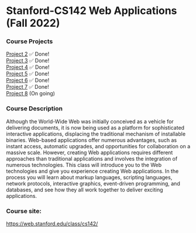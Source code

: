 # Stanford-CS142 Web Applications (Fall 2022)

### Course Projects
[Project 2](https://github.com/a2677331/Stanford-CS142/tree/main/project2) ✅ Done! <br/>
[Project 3](https://github.com/a2677331/Stanford-CS142/tree/main/project3) ✅ Done! <br/>
[Project 4](https://github.com/a2677331/Stanford-CS142/tree/main/project4) ✅ Done! <br/>
[Project 5](https://github.com/a2677331/Stanford-CS142/tree/main/project5react) ✅ Done! <br/>
[Project 6](https://github.com/a2677331/Stanford-CS142/tree/main/project6react) ✅ Done! <br/>
[Project 7](https://github.com/a2677331/Stanford-CS142/tree/main/project7) ✅ Done! <br/>
[Project 8](https://github.com/a2677331/Stanford-CS142/tree/main/project8) (On going)

### Course Description
Although the World-Wide Web was initially conceived as a vehicle for delivering documents, it is now being used as a platform for sophisticated interactive applications, displacing the traditional mechanism of installable binaries. Web-based applications offer numerous advantages, such as instant access, automatic upgrades, and opportunities for collaboration on a massive scale. However, creating Web applications requires different approaches than traditional applications and involves the integration of numerous technologies. This class will introduce you to the Web technologies and give you experience creating Web applications. In the process you will learn about markup languages, scripting languages, network protocols, interactive graphics, event-driven programming, and databases, and see how they all work together to deliver exciting applications.


### Course site: 
https://web.stanford.edu/class/cs142/
